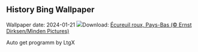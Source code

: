 ## History Bing Wallpaper
Wallpaper date: 2024-01-21
![](https://www.bing.com/th?id=OHR.SquirrelNetherlands_FR-FR5106085626_UHD.jpg&w=1000)Download: [Écureuil roux, Pays-Bas (© Ernst Dirksen/Minden Pictures)](https://www.bing.com/th?id=OHR.SquirrelNetherlands_FR-FR5106085626_UHD.jpg)

Auto get programm by LtgX

